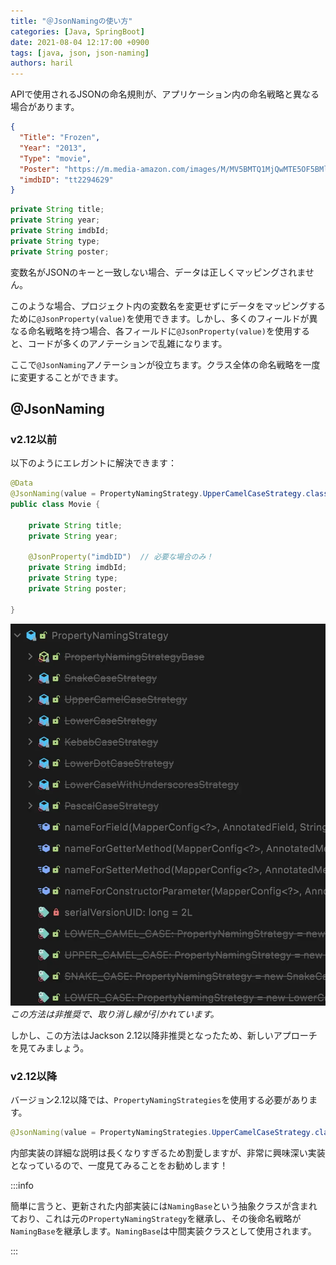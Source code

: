 ```yaml
---
title: "＠JsonNamingの使い方"
categories: [Java, SpringBoot]
date: 2021-08-04 12:17:00 +0900
tags: [java, json, json-naming]
authors: haril
---
```


APIで使用されるJSONの命名規則が、アプリケーション内の命名戦略と異なる場合があります。

```json
{
  "Title": "Frozen",
  "Year": "2013",
  "Type": "movie",
  "Poster": "https://m.media-amazon.com/images/M/MV5BMTQ1MjQwMTE5OF5BMl5BanBnXkFtZTgwNjk3MTcyMDE@._V1_SX300.jpg",
  "imdbID": "tt2294629"
}
```

```java
private String title;
private String year;
private String imdbId;
private String type;
private String poster;
```

変数名がJSONのキーと一致しない場合、データは正しくマッピングされません。

このような場合、プロジェクト内の変数名を変更せずにデータをマッピングするために`@JsonProperty(value)`を使用できます。しかし、多くのフィールドが異なる命名戦略を持つ場合、各フィールドに`@JsonProperty(value)`を使用すると、コードが多くのアノテーションで乱雑になります。

ここで`@JsonNaming`アノテーションが役立ちます。クラス全体の命名戦略を一度に変更することができます。

## @JsonNaming

### v2.12以前

以下のようにエレガントに解決できます：

```java
@Data
@JsonNaming(value = PropertyNamingStrategy.UpperCamelCaseStrategy.class)
public class Movie {

    private String title;
    private String year;

    @JsonProperty("imdbID")  // 必要な場合のみ！
    private String imdbId;
    private String type;
    private String poster;

}
```

![image](./jsonnaming1.webp)
_この方法は非推奨で、取り消し線が引かれています。_

しかし、この方法はJackson 2.12以降非推奨となったため、新しいアプローチを見てみましょう。

### v2.12以降

バージョン2.12以降では、`PropertyNamingStrategies`を使用する必要があります。

```java
@JsonNaming(value = PropertyNamingStrategies.UpperCamelCaseStrategy.class)
```

内部実装の詳細な説明は長くなりすぎるため割愛しますが、非常に興味深い実装となっているので、一度見てみることをお勧めします！

:::info

簡単に言うと、更新された内部実装には`NamingBase`という抽象クラスが含まれており、これは元の`PropertyNamingStrategy`を継承し、その後命名戦略が`NamingBase`を継承します。`NamingBase`は中間実装クラスとして使用されます。

:::
